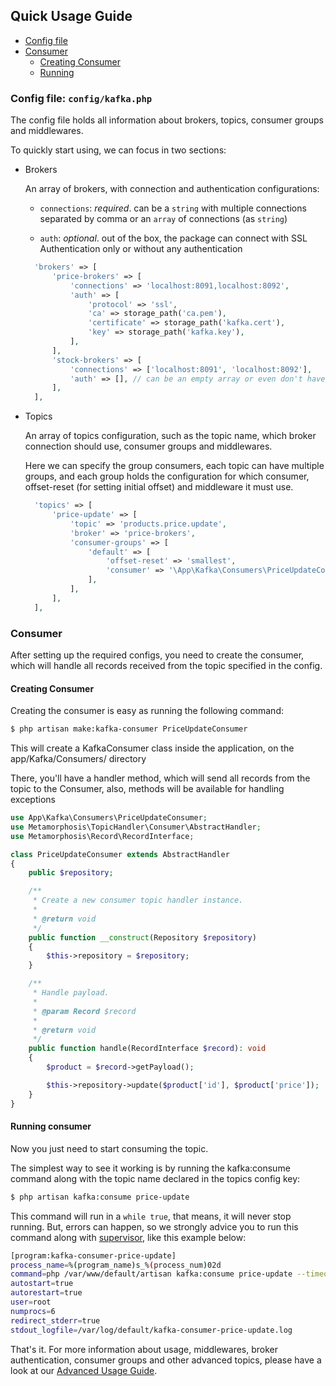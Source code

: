 ## Quick Usage Guide

- [Config file](#config)
- [Consumer](#consumer)
   - [Creating Consumer](#creating-consumer)
   - [Running](#running-consumer)

<a name="config"></a>
### Config file: `config/kafka.php`

The config file holds all information about brokers, topics, consumer groups and middlewares.

To quickly start using, we can focus in two sections:
- Brokers

    An array of brokers, with connection and authentication configurations:

    - `connections`: *required*. can be a `string` with multiple connections separated by comma or an `array` of connections (as `string`)

    - `auth`: *optional*. out of the box, the package can connect with SSL Authentication only or without any authentication

    ```php
      'brokers' => [
          'price-brokers' => [
              'connections' => 'localhost:8091,localhost:8092',
              'auth' => [
                  'protocol' => 'ssl',
                  'ca' => storage_path('ca.pem'),
                  'certificate' => storage_path('kafka.cert'),
                  'key' => storage_path('kafka.key'),
              ],
          ],
          'stock-brokers' => [
              'connections' => ['localhost:8091', 'localhost:8092'],
              'auth' => [], // can be an empty array or even don't have this key in the broker config
          ],
      ],
    ```

- Topics

    An array of topics configuration, such as the topic name, which broker connection should use, consumer groups and middlewares.

    Here we can specify the group consumers, each topic can have multiple groups,
    and each group holds the configuration for which consumer, offset-reset (for setting initial offset) and middleware it must use.

    ```php
      'topics' => [
          'price-update' => [
              'topic' => 'products.price.update',
              'broker' => 'price-brokers',
              'consumer-groups' => [
                  'default' => [
                      'offset-reset' => 'smallest',
                      'consumer' => '\App\Kafka\Consumers\PriceUpdateConsumer',
                  ],
              ],
          ],
      ],
    ```

<a name="consumer"></a>
### Consumer

After setting up the required configs, you need to create the consumer, which will handle all records received
from the topic specified in the config.

<a name="creating-consumer"></a>
#### Creating Consumer

Creating the consumer is easy as running the following command:
```bash
$ php artisan make:kafka-consumer PriceUpdateConsumer
```
This will create a KafkaConsumer class inside the application, on the app/Kafka/Consumers/ directory

There, you'll have a handler method, which will send all records from the topic to the Consumer,
also, methods will be available for handling exceptions

```php
use App\Kafka\Consumers\PriceUpdateConsumer;
use Metamorphosis\TopicHandler\Consumer\AbstractHandler;
use Metamorphosis\Record\RecordInterface;

class PriceUpdateConsumer extends AbstractHandler
{
    public $repository;

    /**
     * Create a new consumer topic handler instance.
     *
     * @return void
     */
    public function __construct(Repository $repository)
    {
        $this->repository = $repository;
    }

    /**
     * Handle payload.
     *
     * @param Record $record
     *
     * @return void
     */
    public function handle(RecordInterface $record): void
    {
        $product = $record->getPayload();

        $this->repository->update($product['id'], $product['price']);
    }
}
```

<a name="running-consumer"></a>
#### Running consumer

Now you just need to start consuming the topic.

The simplest way to see it working is by running the kafka:consume command along with the topic name
declared in the topics config key:

```bash
$ php artisan kafka:consume price-update
```

This command will run in a `while true`, that means, it will never stop running.
But, errors can happen, so we strongly advice you to run this command along with [supervisor](http://supervisord.org/running.html),
like this example below:
```bash
[program:kafka-consumer-price-update]
process_name=%(program_name)s_%(process_num)02d
command=php /var/www/default/artisan kafka:consume price-update --timeout=-1
autostart=true
autorestart=true
user=root
numprocs=6
redirect_stderr=true
stdout_logfile=/var/log/default/kafka-consumer-price-update.log
```

That's it. For more information about usage, middlewares, broker authentication, consumer groups and other advanced topics, please have a look at our [Advanced Usage Guide](advanced.md).
